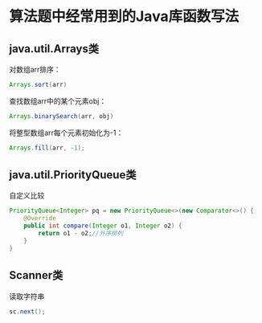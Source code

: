 # 算法题中经常用到的Java库函数写法

## java.util.Arrays类
对数组arr排序：
```java
Arrays.sort(arr)
```
查找数组arr中的某个元素obj：
```java
Arrays.binarySearch(arr, obj)
```
将整型数组arr每个元素初始化为-1：
```java
Arrays.fill(arr, -1);
```

## java.util.PriorityQueue类
自定义比较
```java
PriorityQueue<Integer> pq = new PriorityQueue<>(new Comparator<>() {
    @Override
    public int compare(Integer o1, Integer o2) {
        return o1 - o2;//升序排列
    }
}
```

## Scanner类
读取字符串
```java
sc.next();
```
